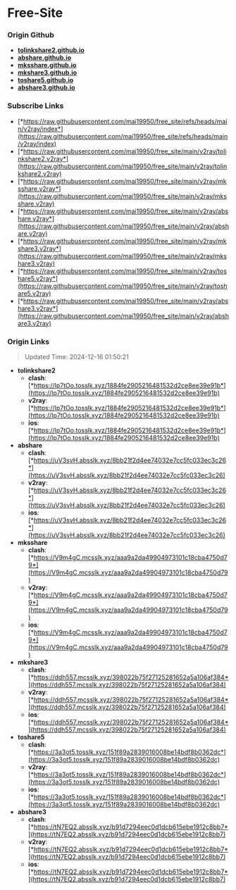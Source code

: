 # Free-Site

### Origin Github

- [**tolinkshare2.github.io**](https://github.com/tolinkshare2/tolinkshare2.github.io)
- [**abshare.github.io**](https://github.com/abshare/abshare.github.io)
- [**mksshare.github.io**](https://github.com/mksshare/mksshare.github.io)
- [**mkshare3.github.io**](https://github.com/mkshare3/mkshare3.github.io)
- [**toshare5.github.io**](https://github.com/toshare5/toshare5.github.io)
- [**abshare3.github.io**](https://github.com/abshare3/abshare3.github.io)

### Subscribe Links

- [*https://raw.githubusercontent.com/mai19950/free_site/refs/heads/main/v2ray/index*](https://raw.githubusercontent.com/mai19950/free_site/refs/heads/main/v2ray/index)
- [*https://raw.githubusercontent.com/mai19950/free_site/main/v2ray/tolinkshare2.v2ray*](https://raw.githubusercontent.com/mai19950/free_site/main/v2ray/tolinkshare2.v2ray)
- [*https://raw.githubusercontent.com/mai19950/free_site/main/v2ray/mksshare.v2ray*](https://raw.githubusercontent.com/mai19950/free_site/main/v2ray/mksshare.v2ray)
- [*https://raw.githubusercontent.com/mai19950/free_site/main/v2ray/abshare.v2ray*](https://raw.githubusercontent.com/mai19950/free_site/main/v2ray/abshare.v2ray)
- [*https://raw.githubusercontent.com/mai19950/free_site/main/v2ray/mkshare3.v2ray*](https://raw.githubusercontent.com/mai19950/free_site/main/v2ray/mkshare3.v2ray)
- [*https://raw.githubusercontent.com/mai19950/free_site/main/v2ray/toshare5.v2ray*](https://raw.githubusercontent.com/mai19950/free_site/main/v2ray/toshare5.v2ray)
- [*https://raw.githubusercontent.com/mai19950/free_site/main/v2ray/abshare3.v2ray*](https://raw.githubusercontent.com/mai19950/free_site/main/v2ray/abshare3.v2ray)

### Origin Links

> Updated Time: 2024-12-16 01:50:21

- **tolinkshare2**
  - **clash**: [*https://Ip7tOo.tosslk.xyz/1884fe2905216481532d2ce8ee39e91b*](https://Ip7tOo.tosslk.xyz/1884fe2905216481532d2ce8ee39e91b)
  - **v2ray**: [*https://Ip7tOo.tosslk.xyz/1884fe2905216481532d2ce8ee39e91b*](https://Ip7tOo.tosslk.xyz/1884fe2905216481532d2ce8ee39e91b)
  - **ios**: [*https://Ip7tOo.tosslk.xyz/1884fe2905216481532d2ce8ee39e91b*](https://Ip7tOo.tosslk.xyz/1884fe2905216481532d2ce8ee39e91b)
- **abshare**
  - **clash**: [*https://uV3svH.absslk.xyz/8bb21f2d4ee74032e7cc5fc033ec3c26*](https://uV3svH.absslk.xyz/8bb21f2d4ee74032e7cc5fc033ec3c26)
  - **v2ray**: [*https://uV3svH.absslk.xyz/8bb21f2d4ee74032e7cc5fc033ec3c26*](https://uV3svH.absslk.xyz/8bb21f2d4ee74032e7cc5fc033ec3c26)
  - **ios**: [*https://uV3svH.absslk.xyz/8bb21f2d4ee74032e7cc5fc033ec3c26*](https://uV3svH.absslk.xyz/8bb21f2d4ee74032e7cc5fc033ec3c26)
- **mksshare**
  - **clash**: [*https://V9m4gC.mcsslk.xyz/aaa9a2da49904973101c18cba4750d79*](https://V9m4gC.mcsslk.xyz/aaa9a2da49904973101c18cba4750d79)
  - **v2ray**: [*https://V9m4gC.mcsslk.xyz/aaa9a2da49904973101c18cba4750d79*](https://V9m4gC.mcsslk.xyz/aaa9a2da49904973101c18cba4750d79)
  - **ios**: [*https://V9m4gC.mcsslk.xyz/aaa9a2da49904973101c18cba4750d79*](https://V9m4gC.mcsslk.xyz/aaa9a2da49904973101c18cba4750d79)
- **mkshare3**
  - **clash**: [*https://ddh557.mcsslk.xyz/398022b75f27125281652a5a106af384*](https://ddh557.mcsslk.xyz/398022b75f27125281652a5a106af384)
  - **v2ray**: [*https://ddh557.mcsslk.xyz/398022b75f27125281652a5a106af384*](https://ddh557.mcsslk.xyz/398022b75f27125281652a5a106af384)
  - **ios**: [*https://ddh557.mcsslk.xyz/398022b75f27125281652a5a106af384*](https://ddh557.mcsslk.xyz/398022b75f27125281652a5a106af384)
- **toshare5**
  - **clash**: [*https://3a3ot5.tosslk.xyz/151f89a2839016008be14bdf8b0362dc*](https://3a3ot5.tosslk.xyz/151f89a2839016008be14bdf8b0362dc)
  - **v2ray**: [*https://3a3ot5.tosslk.xyz/151f89a2839016008be14bdf8b0362dc*](https://3a3ot5.tosslk.xyz/151f89a2839016008be14bdf8b0362dc)
  - **ios**: [*https://3a3ot5.tosslk.xyz/151f89a2839016008be14bdf8b0362dc*](https://3a3ot5.tosslk.xyz/151f89a2839016008be14bdf8b0362dc)
- **abshare3**
  - **clash**: [*https://tN7EQ2.absslk.xyz/b91d7294eec0d1dcb615ebe1912c8bb7*](https://tN7EQ2.absslk.xyz/b91d7294eec0d1dcb615ebe1912c8bb7)
  - **v2ray**: [*https://tN7EQ2.absslk.xyz/b91d7294eec0d1dcb615ebe1912c8bb7*](https://tN7EQ2.absslk.xyz/b91d7294eec0d1dcb615ebe1912c8bb7)
  - **ios**: [*https://tN7EQ2.absslk.xyz/b91d7294eec0d1dcb615ebe1912c8bb7*](https://tN7EQ2.absslk.xyz/b91d7294eec0d1dcb615ebe1912c8bb7)
